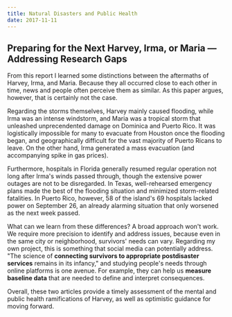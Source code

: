 ```yaml
---
title: Natural Disasters and Public Health
date: 2017-11-11
---
```


## Preparing for the Next Harvey, Irma, or Maria — Addressing Research Gaps

From this report I learned some distinctions between the aftermaths of Harvey, Irma, and Maria. Because they all occurred close to each other in time, news and people often perceive them as similar. As this paper argues, however, that is certainly not the case.

Regarding the storms themselves, Harvey mainly caused flooding, while Irma was an intense windstorm, and Maria was a tropical storm that unleashed unprecendented damage on Dominica and Puerto Rico. It was logistically impossible for many to evacuate from Houston once the flooding began, and geographically difficult for the vast majority of Puerto Ricans to leave. On the other hand, Irma generated a mass evacuation (and accompanying spike in gas prices).

Furthermore, hospitals in Florida generally resumed regular operation not long after Irma's winds passed through, though the extensive power outages are not to be disregarded. In Texas, well-rehearsed emergency plans made the best of the flooding situation and minimized storm-related fatalities. In Puerto Rico, however, 58 of the island's 69 hospitals lacked power on September 26, an already alarming situation that only worsened as the next week passed.

What can we learn from these differences? A broad approach won't work. We require more precision to identify and address issues, because even in the same city or neighborhood, survivors' needs can vary. Regarding my own project, this is something that social media can potentially address. "The science of **connecting survivors to appropriate postdisaster services** remains in its infancy," and studying people's needs through online platforms is one avenue. For example, they can help us **measure baseline data** that are needed to define and interpret consequences.

Overall, these two articles provide a timely assessment of the mental and public health ramifications of Harvey, as well as optimistic guidance for moving forward.